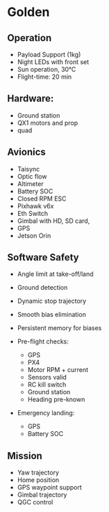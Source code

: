 # Golden

## Operation
- Payload Support (1kg)
- Night LEDs with front set
- Sun operation, 30°C
- Flight-time: 20 min

## Hardware: 
- Ground station
- QX1 motors and prop
- quad

## Avionics

- Taisync
- Optic flow
- Altimeter
- Battery SOC
- Closed RPM ESC
- Pixhawk v6x
- Eth Switch
- Gimbal with HD, SD card,
- GPS
- Jetson Orin



## Software Safety

- Angle limit at take-off/land
- Ground detection
- Dynamic stop trajectory
- Smooth bias elimination
- Persistent memory for biases
- Pre-flight checks: 
  - GPS
  - PX4
  - Motor RPM + current
  - Sensors valid
  - RC kill switch
  - Ground station
  - Heading pre-known
  
- Emergency landing: 
  - GPS
  - Battery SOC

## Mission

- Yaw trajectory
- Home position
- GPS waypoint support
- Gimbal trajectory
- QGC control
